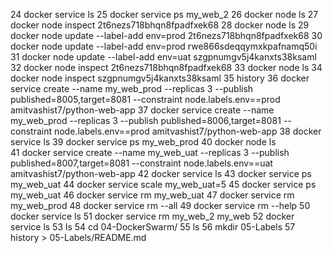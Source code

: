    24  docker service ls 
   25  docker service ps my_web_2
   26  docker node ls 
   27  docker node inspect 2t6nezs718bhqn8fpadfxek68
   28  docker node ls 
   29  docker node update --label-add env=prod 2t6nezs718bhqn8fpadfxek68 
   30  docker node update --label-add env=prod rwe866sdeqqymxkpafnamq50i
   31  docker node update --label-add env=uat szgpnumgv5j4kanxts38ksaml
   32  docker node inspect 2t6nezs718bhqn8fpadfxek68
   33  docker node ls 
   34  docker node inspect szgpnumgv5j4kanxts38ksaml
   35  history 
   36  docker service create --name my_web_prod --replicas 3 --publish published=8005,target=8081 --constraint node.labels.env==prod amitvashist7/python-web-app
   37  docker service create --name my_web_prod --replicas 3 --publish published=8006,target=8081 --constraint node.labels.env==prod amitvashist7/python-web-app
   38  docker service ls 
   39  docker service ps my_web_prod
   40  docker node ls  
   41  docker service create --name my_web_uat --replicas 3 --publish published=8007,target=8081 --constraint node.labels.env==uat amitvashist7/python-web-app
   42  docker service ls 
   43  docker service ps my_web_uat
   44  docker service scale my_web_uat=5
   45  docker service ps my_web_uat
   46  docker service rm my_web_uat
   47  docker service rm my_web_prod
   48  docker service rm --all
   49  docker service rm --help
   50  docker service ls
   51  docker service rm my_web_2 my_web
   52  docker service ls
   53  ls
   54  cd 04-DockerSwarm/
   55  ls
   56  mkdir 05-Labels
   57  history > 05-Labels/README.md
